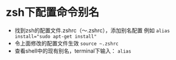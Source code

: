 # zsh下配置命令别名

- 找到zsh的配置文件.zshrc（～.zshrc），添加别名配置 
  例如 `alias install="sudo apt-get install"`
- 令上面修改的配置文件生效 
  `source ~.zshrc`
- 查看shell中的现有别名，terminal下输入： 
  `alias`


